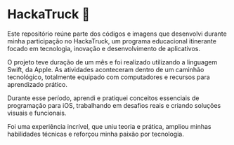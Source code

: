 # HackaTruck 🚛

Este repositório reúne parte dos códigos e imagens que desenvolvi durante minha participação no HackaTruck, um programa educacional itinerante focado em tecnologia, inovação e desenvolvimento de aplicativos.

O projeto teve duração de um mês e foi realizado utilizando a linguagem Swift, da Apple. As atividades aconteceram dentro de um caminhão tecnológico, totalmente equipado com computadores e recursos para aprendizado prático.

Durante esse período, aprendi e pratiquei conceitos essenciais de programação para iOS, trabalhando em desafios reais e criando soluções visuais e funcionais.

Foi uma experiência incrível, que uniu teoria e prática, ampliou minhas habilidades técnicas e reforçou minha paixão por tecnologia.